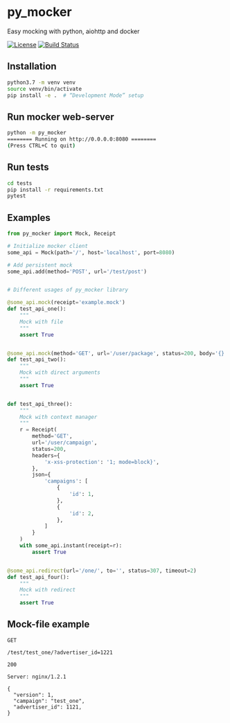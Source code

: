 # py_mocker
Easy mocking with python, aiohttp and docker

[![License](https://img.shields.io/badge/license-MIT-blue.svg)](https://opensource.org/licenses/MIT)
[![Build Status](https://travis-ci.org/vv-p/py_mocker.svg?branch=master)](https://travis-ci.org/vv-p/py_mocker)

## Installation

```bash
python3.7 -m venv venv
source venv/bin/activate
pip install -e .  # “Development Mode” setup
```

## Run mocker web-server

```bash
python -m py_mocker
======== Running on http://0.0.0.0:8080 ========
(Press CTRL+C to quit)
```

## Run tests
```bash
cd tests
pip install -r requirements.txt
pytest
```

## Examples

```python
from py_mocker import Mock, Receipt

# Initialize mocker client
some_api = Mock(path='/', host='localhost', port=8080)

# Add persistent mock
some_api.add(method='POST', url='/test/post')


# Different usages of py_mocker library

@some_api.mock(receipt='example.mock')
def test_api_one():
    """
    Mock with file
    """
    assert True


@some_api.mock(method='GET', url='/user/package', status=200, body='{}', timeout=2)
def test_api_two():
    """
    Mock with direct arguments
    """
    assert True


def test_api_three():
    """
    Mock with context manager
    """
    r = Receipt(
        method='GET',
        url='/user/campaign',
        status=200,
        headers={
            'x-xss-protection': '1; mode=block}',
        },
        json={
            'campaigns': [
                {
                    'id': 1,
                },
                {
                    'id': 2,
                },
            ]
        }
    )
    with some_api.instant(receipt=r):
        assert True


@some_api.redirect(url='/one/', to='', status=307, timeout=2)
def test_api_four():
    """
    Mock with redirect
    """
    assert True

```

## Mock-file example

```text
GET

/test/test_one/?advertiser_id=1221

200

Server: nginx/1.2.1

{
  "version": 1,
  "campaign": "test_one",
  "advertiser_id": 1121,
}

```

